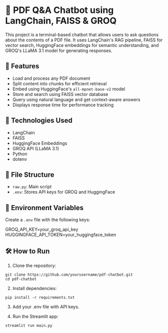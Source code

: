 # 📄 PDF Q&A Chatbot using LangChain, FAISS & GROQ

This project is a terminal-based chatbot that allows users to ask questions about the contents of a PDF file. It uses LangChain's RAG pipeline, FAISS for vector search, HuggingFace embeddings for semantic understanding, and GROQ's LLaMA 3.1 model for generating responses.

## 🚀 Features

- Load and process any PDF document
- Split content into chunks for efficient retrieval
- Embed using HuggingFace's `all-mpnet-base-v2` model
- Store and search using FAISS vector database
- Query using natural language and get context-aware answers
- Displays response time for performance tracking

## 🧠 Technologies Used

- LangChain
- FAISS
- HuggingFace Embeddings
- GROQ API (LLaMA 3.1)
- Python
- dotenv

## 📁 File Structure

- `raw.py`: Main script
- `.env`: Stores API keys for GROQ and HuggingFace

## 🔐 Environment Variables

Create a `.env` file with the following keys:

GROQ_API_KEY=your_groq_api_key
HUGGINGFACE_API_TOKEN=your_huggingface_token

## 🛠️ How to Run

1. Clone the repository:
```
git clone https://github.com/yourusername/pdf-chatbot.git
cd pdf-chatbot
```

2. Install dependencies:
```
pip install -r requirements.txt
```

3. Add your .env file with API keys.


4. Run the Streamlit app:
```
streamlit run main.py
```
